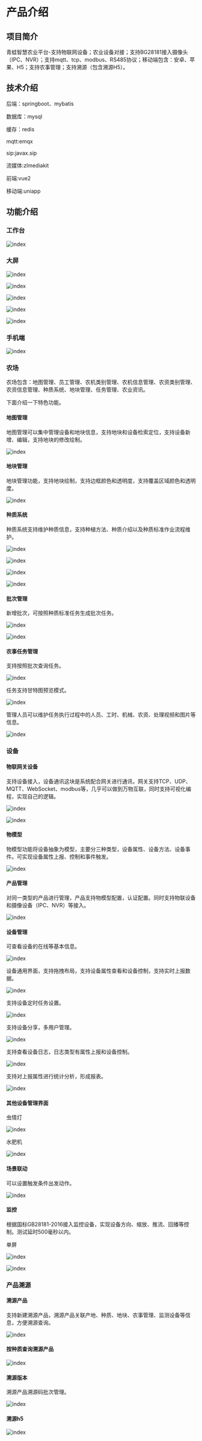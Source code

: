 # 产品介绍
## 项目简介

青蛙智慧农业平台-支持物联网设备；农业设备对接；支持BG28181接入摄像头（IPC、NVR）；支持mqtt、tcp、modbus、RS485协议；移动端包含：安卓、苹果、H5；支持农事管理；支持溯源（包含溯源H5）。

## 技术介绍

后端：springboot、mybatis

数据库：mysql

缓存：redis

mqtt:emqx

sip:javax.sip

流媒体:zlmediakit

前端:vue2

移动端:uniapp

## 功能介绍
### 工作台

![index](img/index.png)

### 大屏

![index](img/bg1.png)

![index](img/bg2.png)

![index](img/bg3.png)

![index](img/bg4.png)

![index](img/bg5.png)

### 手机端

![index](img/phone.png)



### 农场

农场包含：地图管理、员工管理、农机类别管理、农机信息管理、农资类别管理、农资信息管理、种质系统、地块管理、任务管理、农业资讯。

下面介绍一下特色功能。

#### 地图管理

地图管理可以集中管理设备和地块信息，支持地块和设备检索定位，支持设备新增、编辑，支持地块的修改绘制。

![index](img/mapManager.png)

#### 地块管理

地块管理功能，支持地块绘制，支持边框颜色和透明度，支持覆盖区域颜色和透明度。

![index](img/land.png)

#### 种质系统

种质系统支持维护种质信息，支持种植方法、种质介绍以及种质标准作业流程维护。

![index](img/zz.png)

![index](img/zzJob.png)

![index](img/zzIntro.png)

![index](img/zzMethod.png)

#### 批次管理

新增批次，可按照种质标准任务生成批次任务。

![index](img/batch.png)

![index](img/batchDetail.png)

#### 农事任务管理

支持按照批次查询任务。

![index](img/job.png)

任务支持甘特图预览模式。

![index](img/jobGan.png)

管理人员可以维护任务执行过程中的人员、工时、机械、农资、处理视频和图片等信息。

![index](img/jobDeal.png)

### 设备

#### 物联网关设备

支持设备接入，设备通讯这块是系统配合网关进行通讯，网关支持TCP、UDP、MQTT、WebSocket、modbus等，几乎可以做到万物互联，同时支持可视化编程，实现自己的逻辑。

![index](img/eg.png)

![index](img/gateWay.png)

#### 物模型

物模型功能将设备抽象为模型，主要分三种类型，设备属性、设备方法、设备事件。可实现设备属性上报、控制和事件触发。

![index](img/thingsModel.png)

#### 产品管理

对同一类型的产品进行管理，产品支持物模型配置，认证配置。同时支持物联设备和摄像设备（IPC、NVR）等接入。

![index](img/product.png)

#### 设备管理

可查看设备的在线等基本信息。

![index](img/device.png)

设备通用界面，支持拖拽布局，支持设备属性查看和设备控制，支持实时上报数据。

![index](img/deviceDrag.png)

支持设备定时任务设置。

![index](img/deviceJob.png)

支持设备分享，多用户管理。

![index](img/deviceUser.png)

支持查看设备日志，日志类型有属性上报和设备控制。

![index](img/deviceLog.png)

支持对上报属性进行统计分析，形成报表。

![index](img/deviceTj.png)

#### 其他设备管理界面

虫情灯

![index](img/deviceBug.png)

水肥机

![index](img/deviceSf.png)

#### 场景联动

可以设置触发条件出发动作。

![index](img/screen.png)

#### 监控

根据国标GB28181-2016接入监控设备，实现设备方向、缩放、推流、回播等控制。测试延时500毫秒以内。

单屏

![index](img/camera1.png)



![index](img/camera2.png)

### 产品溯源

#### 溯源产品

支持新建溯源产品，溯源产品关联产地、种质、地块、农事管理、监测设备等信息，方便溯源查询。

![index](img/tracePro.png)

#### 按种质查询溯源产品

![index](img/traceBatch.png)

#### 溯源版本

溯源产品溯源码批次管理。

![index](img/traceVersion.png)

#### 溯源h5

![index](img/trace.png)